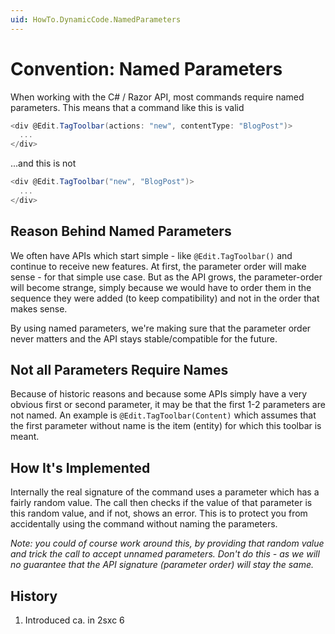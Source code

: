 ```yaml
---
uid: HowTo.DynamicCode.NamedParameters
---
```

# Convention: Named Parameters

When working with the C# / Razor API, most commands require named parameters. This means that a command like this is valid

```c#
<div @Edit.TagToolbar(actions: "new", contentType: "BlogPost")>
  ...
</div>
```

...and this is not

```c#
<div @Edit.TagToolbar("new", "BlogPost")>
  ...
</div>
```

## Reason Behind Named Parameters

We often have APIs which start simple - like `@Edit.TagToolbar()` and continue to receive new features. At first, the parameter order will make sense - for that simple use case. But as the API grows, the parameter-order will become strange, simply because we would have to order them in the sequence they were added (to keep compatibility) and not in the order that makes sense.

By using named parameters, we're making sure that the parameter order never matters and the API stays stable/compatible for the future.


## Not all Parameters Require Names

Because of historic reasons and because some APIs simply have a very obvious first or second parameter, it may be that the first 1-2 parameters are not named. An example is `@Edit.TagToolbar(Content)` which assumes that the first parameter without name is the item (entity) for which this toolbar is meant.


## How It's Implemented

Internally the real signature of the command uses a parameter which has a fairly random value. The call then checks if the value of that parameter is this random value, and if not, shows an error. This is to protect you from accidentally using the command without naming the parameters.

_Note: you could of course work around this, by providing that random value and trick the call to accept unnamed parameters. Don't do this - as we will no guarantee that the API signature (parameter order) will stay the same._

## History

1. Introduced ca. in 2sxc 6
